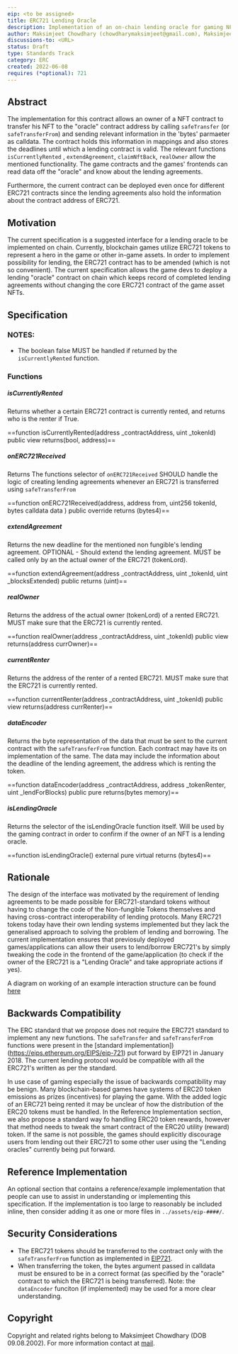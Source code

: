 ```yaml
---
eip: <to be assigned>
title: ERC721 Lending Oracle
description: Implementation of an on-chain lending oracle for gaming NFTs
author: Maksimjeet Chowdhary (chowdharymaksimjeet@gmail.com), Maksimjeet Chowdhary (@MakC-Ukr)
discussions-to: <URL>
status: Draft
type: Standards Track
category: ERC
created: 2022-06-08
requires (*optional): 721
---
```



## Abstract

The implementation for this contract allows an owner of a NFT contract to transfer his NFT to the "oracle" contract address by calling `safeTransfer` (or `safeTransferFrom`) and sending relevant information in the 'bytes' parmaeter as calldata. The contract holds this information in mappings and also stores the deadlines until which a lending contract is valid. The relevant functions `isCurrentlyRented` , `extendAgreement`, `claimNftBack`, `realOwner` allow the mentioned functionality. The game contracts and the games' frontends can read data off the "oracle" and know about the lending agreements.
  

Furthermore, the current contract can be deployed even once for different ERC721 contracts since the lending agreements also hold the information about the contract address of ERC721.

## Motivation

The current specification is a suggested interface for a lending oracle to be implemented on chain. Currently, blockchain games utilize ERC721 tokens to represent a hero in the game or other in-game assets. In order to implement possibility for lending, the ERC721 contract has to be amended (which is not so convenient). The current specification allows the game devs to deploy a lending "oracle" contract on chain which keeps record of completed lending agreements without changing the core ERC721 contract of the game asset NFTs. 


## Specification

<!-- The key words “MUST”, “MUST NOT”, “REQUIRED”, “SHALL”, “SHALL NOT”, “SHOULD”, “SHOULD NOT”, “RECOMMENDED”, “MAY”, and “OPTIONAL” in this document are to be interpreted as described in RFC 2119. -->

### NOTES:

* The boolean false MUST be handled if returned by the `isCurrentlyRented` function.

### Functions

##### isCurrentlyRented
Returns whether a certain ERC721 contract is currently rented, and returns who is the renter if True.

==function isCurrentlyRented(address _contractAddress, uint _tokenId) public view returns(bool, address)==

##### onERC721Received

Returns The functions selector of `onERC721Received` 
SHOULD handle the logic of creating lending agreements whenever an ERC721 is transferred using `safeTransferFrom`

==function onERC721Received(address, address from, uint256 tokenId, bytes calldata data ) public override returns (bytes4)==

##### extendAgreement

Returns the new deadline for the mentioned non fungible's lending agreement. 
OPTIONAL - Should extend the lending agreement. MUST be called only by an the actual owner of the ERC721 (tokenLord).

==function extendAgreement(address _contractAddress, uint _tokenId, uint _blocksExtended) public  returns (uint)==

##### realOwner

Returns the address of the actual owner (tokenLord) of a rented ERC721. MUST make sure that the ERC721 is currently rented.

==function realOwner(address _contractAddress, uint _tokenId) public  view  returns(address currOwner)==

##### currentRenter

Returns the address of the renter of a rented ERC721. MUST make sure that the ERC721 is currently rented.

==function currentRenter(address _contractAddress, uint _tokenId) public  view  returns(address currRenter)==

##### dataEncoder

Returns the byte representation of the data that must be sent to the current contract with the `safeTransferFrom` function. Each contract may have its on implementation of the same. The data may include the information about the deadline of the lending agreement, the address which is renting the token.

==function dataEncoder(address _contractAddress, address _tokenRenter, uint _lendForBlocks) public pure returns(bytes memory)==

##### isLendingOracle

Returns the selector of the isLendingOracle function itself. Will be used by the gaming contract in order to confirm if the owner of an NFT is a lending oracle. 

==function isLendingOracle() external pure virtual returns (bytes4)==


## Rationale

The design of the interface was motivated by the requirement of lending agreements to be made possible for ERC721-standard tokens without having to change the code of the Non-fungible Tokens themselves and having cross-contract interoperability of lending protocols. Many ERC721 tokens today have their own lending systems implemented but they lack the generalised approach to solving the problem of lending and borrowing. The current implementation ensures that previosuly deployed games/applications can allow their users to lend/borrow ERC721's by simply tweaking the code in the frontend of the game/application (to check if the owner of the ERC721 is a "Lending Oracle" and take appropriate actions if yes). 

A diagram on working of an example interaction structure can be found [here](https://ibb.co/72RwX5c)

## Backwards Compatibility
The ERC standard that we propose does not require the ERC721 standard to implement any new functions. The `safeTransfer` and `safeTransferFrom` functions were present in the [standard implementation])(https://eips.ethereum.org/EIPS/eip-721) put forward by EIP721 in January 2018. The current lending protocol would be compatible with all the ERC721's written as per the standard. 

In use case of gaming especially the issue of backwards compatibility may be benign. Many blockchain-based games have systems of ERC20 token emissions as prizes (incentives) for playing the game. With the added logic of an ERC721 being rented it may be unclear of how the distribution of the ERC20 tokens must be handled. In the Reference Implementation section, we also propose a standard way fo handling ERC20 token rewards, however that method needs to tweak the smart contract of the ERC20 utility (reward) token. If the same is not possible, the games should explicitly discourage users from lending out their ERC721 to some other user using the "Lending oracles" currently being put forward.

## Reference Implementation

An optional section that contains a reference/example implementation that people can use to assist in understanding or implementing this specification. If the implementation is too large to reasonably be included inline, then consider adding it as one or more files in `../assets/eip-####/`.

  

## Security Considerations
* The ERC721 tokens should be transferred to the contract only with the `safeTransferFrom` function as implemented in [EIP721](https://eips.ethereum.org/EIPS/eip-721).
* When transferring the token, the bytes argument passed in calldata must be ensured to be in a correct format (as specified by the "oracle" contract to which the ERC721 is being transferred). Note: the `dataEncoder` funciton (if implemented) may be used for a more clear understanding.
  
## Copyright

Copyright and related rights belong to Maksimjeet Chowdhary (DOB 09.08.2002). For more information contact at [mail](mailto:chowdharymaksimjeet@gmail.com).
